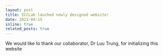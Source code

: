```yaml
---
layout: post
title: ICCLab lauched newly designed website!
date: 2023-04-15
inline: true
related_posts: true
---
```



We would like to thank our collaborator, Dr Luu Trung, for initializing this website
